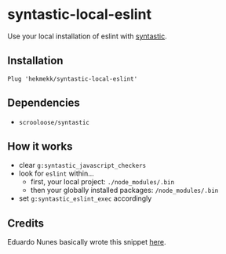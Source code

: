syntastic-local-eslint
======================

Use your local installation of eslint with [syntastic](https://github.com/scrooloose/syntastic "scrooloose/syntastic").

Installation
------------
```vim
Plug 'hekmekk/syntastic-local-eslint'
```

Dependencies
------------
* `scrooloose/syntastic`

How it works
------------
* clear `g:syntastic_javascript_checkers`
* look for `eslint` within...
	* first, your local project: `./node_modules/.bin`
	* then your globally installed packages: `/node_modules/.bin`
* set `g:syntastic_eslint_exec` accordingly

Credits
-------
Eduardo Nunes basically wrote this snippet [here](http://nunes.io/notes/guide/vim-how-to-setup-eslint/ "Vim: How to setup local eslint (or any other linter)?").
